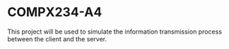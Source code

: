 # COMPX234-A4
This project will be used to simulate the information transmission process between the client and the server.
